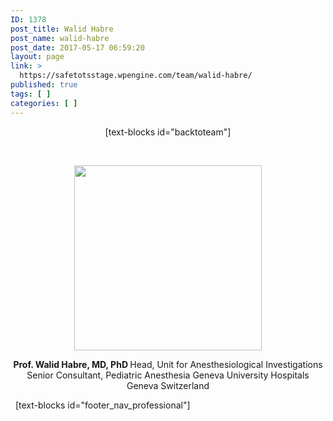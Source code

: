 ```yaml
---
ID: 1378
post_title: Walid Habre
post_name: walid-habre
post_date: 2017-05-17 06:59:20
layout: page
link: >
  https://safetotsstage.wpengine.com/team/walid-habre/
published: true
tags: [ ]
categories: [ ]
---
```

<p style="text-align: center;">
  [text-blocks id="backtoteam"]
</p>   

<p style="text-align: center;">
  <img class="aligncenter size-medium wp-image-1421" src="https://jelfgen.wpengine.com/wp-content/uploads/2017/05/Valid-Habre-portrait-300x296.png" alt="" width="300" height="296" />
</p>

<p style="text-align: center;">
  <strong>Prof. Walid Habre, MD, PhD </strong> Head, Unit for Anesthesiological Investigations Senior Consultant, Pediatric Anesthesia Geneva University Hospitals Geneva Switzerland
</p>   [text-blocks id="footer_nav_professional"]